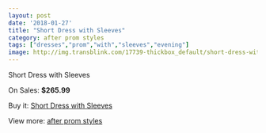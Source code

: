 ```yaml
---
layout: post
date: '2018-01-27'
title: "Short Dress with Sleeves"
category: after prom styles
tags: ["dresses","prom","with","sleeves","evening"]
image: http://img.transblink.com/17739-thickbox_default/short-dress-with-sleeves.jpg
---
```

Short Dress with Sleeves

On Sales: **$265.99**
<a href="https://www.transblink.com/en/after-prom-styles/5571-short-dress-with-sleeves.html"><amp-img layout="responsive" width="600" height="600" src="//img.transblink.com/17739-thickbox_default/short-dress-with-sleeves.jpg" alt="Short Dress with Sleeves 0" /></a>
<a href="https://www.transblink.com/en/after-prom-styles/5571-short-dress-with-sleeves.html"><amp-img layout="responsive" width="600" height="600" src="//img.transblink.com/17740-thickbox_default/short-dress-with-sleeves.jpg" alt="Short Dress with Sleeves 1" /></a>

Buy it: [Short Dress with Sleeves](https://www.transblink.com/en/after-prom-styles/5571-short-dress-with-sleeves.html "Short Dress with Sleeves")

View more: [after prom styles](https://www.transblink.com/en/55-after-prom-styles "after prom styles")